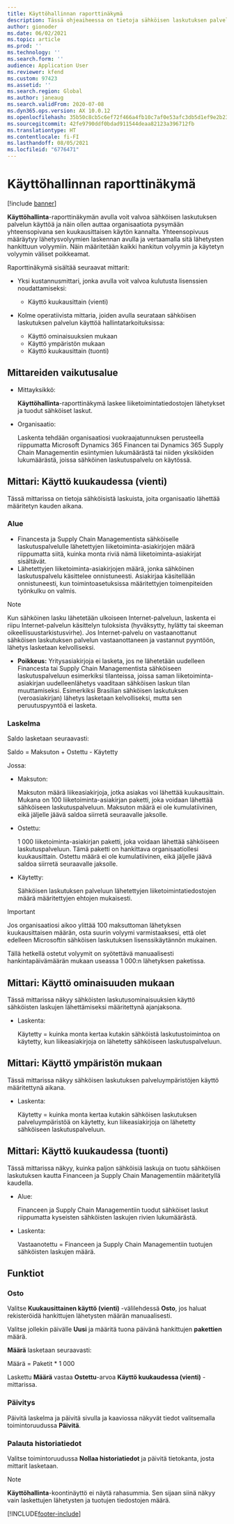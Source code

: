 ```yaml
---
title: Käyttöhallinnan raporttinäkymä
description: Tässä ohjeaiheessa on tietoja sähköisen laskutuksen palvelun käyttöhallinnan raporttinäkymän käytöstä ja yhteensopivana pysymisestä.
author: gionoder
ms.date: 06/02/2021
ms.topic: article
ms.prod: ''
ms.technology: ''
ms.search.form: ''
audience: Application User
ms.reviewer: kfend
ms.custom: 97423
ms.assetid: ''
ms.search.region: Global
ms.author: janeaug
ms.search.validFrom: 2020-07-08
ms.dyn365.ops.version: AX 10.0.12
ms.openlocfilehash: 35b50c8cb5c6ef72f466a4fb10c7af0e53afc3db5d1ef9e2b23d6049e24a70c3
ms.sourcegitcommit: 42fe9790ddf0bdad911544deaa82123a396712fb
ms.translationtype: HT
ms.contentlocale: fi-FI
ms.lasthandoff: 08/05/2021
ms.locfileid: "6776471"
---
```

# <a name="usage-management-dashboard"></a>Käyttöhallinnan raporttinäkymä

[!include [banner](../includes/banner.md)]

**Käyttöhallinta**-raporttinäkymän avulla voit valvoa sähköisen laskutuksen palvelun käyttöä ja näin ollen auttaa organisaatiota pysymään yhteensopivana sen kuukausittaisen käytön kannalta. Yhteensopivuus määräytyy lähetysvolyymien laskennan avulla ja vertaamalla sitä lähetysten hankittuun volyymiin. Näin määritetään kaikki hankitun volyymin ja käytetyn volyymin väliset poikkeamat.

Raporttinäkymä sisältää seuraavat mittarit:

- Yksi kustannusmittari, jonka avulla voit valvoa kulutusta lisenssien noudattamiseksi:

    - Käyttö kuukausittain (vienti)

- Kolme operatiivista mittaria, joiden avulla seurataan sähköisen laskutuksen palvelun käyttöä hallintatarkoituksissa:

    - Käyttö ominaisuuksien mukaan
    - Käyttö ympäristön mukaan
    - Käyttö kuukausittain (tuonti)

## <a name="measurement-scope"></a>Mittareiden vaikutusalue

- Mittayksikkö: 

    **Käyttöhallinta**-raporttinäkymä laskee liiketoimintatiedostojen lähetykset ja tuodut sähköiset laskut.

- Organisaatio: 

    Laskenta tehdään organisaatiosi vuokraajatunnuksen perusteella riippumatta Microsoft Dynamics 365 Financen tai Dynamics 365 Supply Chain Managementin esiintymien lukumäärästä tai niiden yksiköiden lukumäärästä, joissa sähköinen laskutuspalvelu on käytössä.


## <a name="indicator-usage-per-month-export"></a>Mittari: Käyttö kuukaudessa (vienti)

Tässä mittarissa on tietoja sähköisistä laskuista, joita organisaatio lähettää määritetyn kauden aikana.

### <a name="scope"></a>Alue
- Financesta ja Supply Chain Managementista sähköiselle laskutuspalvelulle lähetettyjen liiketoiminta-asiakirjojen määrä riippumatta siitä, kuinka monta riviä nämä liiketoiminta-asiakirjat sisältävät.
- Lähetettyjen liiketoiminta-asiakirjojen määrä, jonka sähköinen laskutuspalvelu käsittelee onnistuneesti. Asiakirjaa käsitellään onnistuneesti, kun toimintoasetuksissa määritettyjen toimenpiteiden työnkulku on valmis.

> [!NOTE]
> Kun sähköinen lasku lähetetään ulkoiseen Internet-palveluun, laskenta ei riipu Internet-palvelun käsittelyn tuloksista (hyväksytty, hylätty tai skeeman oikeellisuustarkistusvirhe). Jos Internet-palvelu on vastaanottanut sähköisen laskutuksen palvelun vastaanottaneen ja vastannut pyyntöön, lähetys lasketaan kelvolliseksi.

- **Poikkeus:** Yritysasiakirjoja ei lasketa, jos ne lähetetään uudelleen Financesta tai Supply Chain Managementista sähköiseen laskutuspalveluun esimerkiksi tilanteissa, joissa saman liiketoiminta-asiakirjan uudelleenlähetys vaaditaan sähköisen laskun tilan muuttamiseksi. Esimerkiksi Brasilian sähköisen laskutuksen (veroasiakirjan) lähetys lasketaan kelvolliseksi, mutta sen peruutuspyyntöä ei lasketa.


### <a name="calculation"></a>Laskelma

Saldo lasketaan seuraavasti:

Saldo = Maksuton + Ostettu - Käytetty

Jossa:

- Maksuton:
  
    Maksuton määrä liikeasiakirjoja, jotka asiakas voi lähettää kuukausittain. Mukana on 100 liiketoiminta-asiakirjan paketti, joka voidaan lähettää sähköiseen laskutuspalveluun. Maksuton määrä ei ole kumulatiivinen, eikä jäljelle jäävä saldoa siirretä seuraavalle jaksolle.
  
- Ostettu:
  
    1 000 liiketoiminta-asiakirjan paketti, joka voidaan lähettää sähköiseen laskutuspalveluun. Tämä paketti on hankittava organisaatiollesi kuukausittain. Ostettu määrä ei ole kumulatiivinen, eikä jäljelle jäävä saldoa siirretä seuraavalle jaksolle.
  
- Käytetty: 

    Sähköisen laskutuksen palveluun lähetettyjen liiketoimintatiedostojen määrä määritettyjen ehtojen mukaisesti.
   
> [!IMPORTANT]
> Jos organisaatiosi aikoo ylittää 100 maksuttoman lähetyksen kuukausittaisen määrän, osta suurin volyymi varmistaaksesi, että olet edelleen Microsoftin sähköisen laskutuksen lisenssikäytännön mukainen.
>
> Tällä hetkellä ostetut volyymit on syötettävä manuaalisesti hankintapäivämäärän mukaan useassa 1 000:n lähetyksen paketissa.

## <a name="indicator-usage-by-feature"></a>Mittari: Käyttö ominaisuuden mukaan

Tässä mittarissa näkyy sähköisten laskutusominaisuuksien käyttö sähköisten laskujen lähettämiseksi määritettynä ajanjaksona.

- Laskenta:
  
    Käytetty = kuinka monta kertaa kutakin sähköistä laskutustoimintoa on käytetty, kun liikeasiakirjoja on lähetetty sähköiseen laskutuspalveluun.

## <a name="indicator-usage-by-environment"></a>Mittari: Käyttö ympäristön mukaan

Tässä mittarissa näkyy sähköisen laskutuksen palveluympäristöjen käyttö määritettynä aikana.

- Laskenta:
    
    Käytetty = kuinka monta kertaa kutakin sähköisen laskutuksen palveluympäristöä on käytetty, kun liikeasiakirjoja on lähetetty sähköiseen laskutuspalveluun.

## <a name="indicator-usage-per-month-import"></a>Mittari: Käyttö kuukaudessa (tuonti)

Tässä mittarissa näkyy, kuinka paljon sähköisiä laskuja on tuotu sähköisen laskutuksen kautta Financeen ja Supply Chain Managementiin määritetyllä kaudella.

- Alue:

    Financeen ja Supply Chain Managementiin tuodut sähköiset laskut riippumatta kyseisten sähköisten laskujen rivien lukumäärästä.

- Laskenta:

    Vastaanotettu = Financeen ja Supply Chain Managementiin tuotujen sähköisten laskujen määrä.

## <a name="functions"></a>Funktiot
### <a name="purchase"></a>Osto

Valitse **Kuukausittainen käyttö (vienti)** -välilehdessä **Osto**, jos haluat rekisteröidä hankittujen lähetysten määrän manuaalisesti.

Valitse jollekin päivälle **Uusi** ja määritä tuona päivänä hankittujen **pakettien** määrä.

**Määrä** lasketaan seuraavasti:

Määrä = Paketit * 1 000

Laskettu **Määrä** vastaa **Ostettu**-arvoa **Käyttö kuukaudessa (vienti)** -mittarissa.

### <a name="update"></a>Päivitys

Päivitä laskelma ja päivitä sivulla ja kaaviossa näkyvät tiedot valitsemalla toimintoruudussa **Päivitä**.

### <a name="reset-history-data"></a>Palauta historiatiedot

Valitse toimintoruudussa **Nollaa historiatiedot** ja päivitä tietokanta, josta mittarit lasketaan.




> [!NOTE]
> **Käyttöhallinta**-koontinäyttö ei näytä rahasummia. Sen sijaan siinä näkyy vain laskettujen lähetysten ja tuotujen tiedostojen määrä.

[!INCLUDE[footer-include](../../includes/footer-banner.md)]
